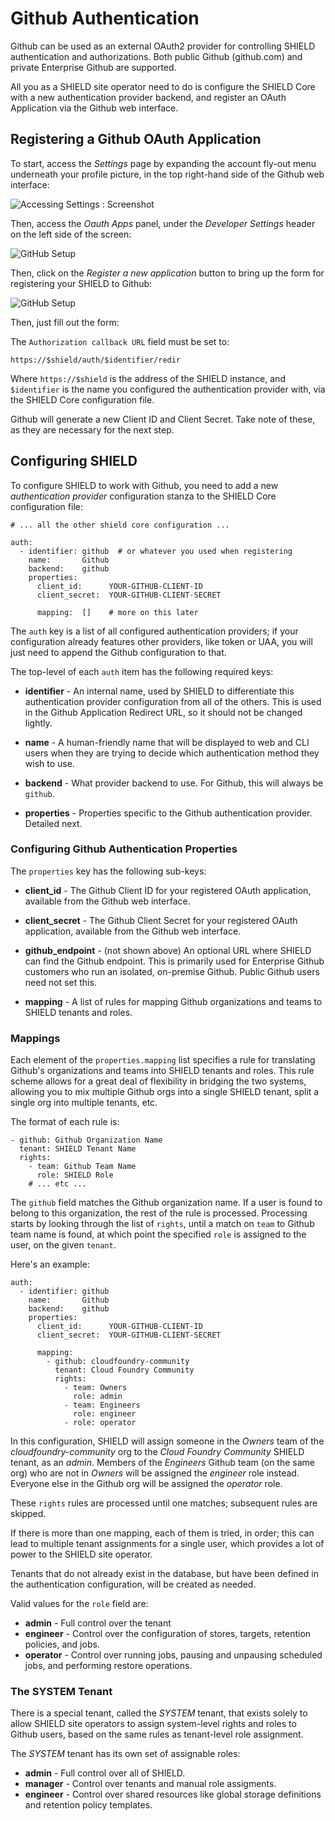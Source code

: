 Github Authentication
=====================

Github can be used as an external OAuth2 provider for controlling SHIELD authentication and authorizations. Both public Github (github.com) and private Enterprise Github are supported.

All you as a SHIELD site operator need to do is configure the SHIELD Core with a new authentication provider backend, and register an OAuth Application via the Github web interface.

Registering a Github OAuth Application
--------------------------------------

To start, access the _Settings_ page by expanding the account fly-out menu underneath your profile picture, in the top right-hand side of the Github web interface:

![Accessing Settings : Screenshot](github2.png)

Then, access the _Oauth Apps_ panel, under the _Developer Settings_ header on the left side of the screen:

![GitHub Setup](github3.png)

Then, click on the _Register a new application_ button to bring up the form for registering your SHIELD to Github:

![GitHub Setup](github4.png)

Then, just fill out the form:

The `Authorization callback URL` field must be set to:

    https://$shield/auth/$identifier/redir
    

Where `https://$shield` is the address of the SHIELD instance, and `$identifier` is the name you configured the authentication provider with, via the SHIELD Core configuration file.

Github will generate a new Client ID and Client Secret. Take note of these, as they are necessary for the next step.

Configuring SHIELD
------------------

To configure SHIELD to work with Github, you need to add a new _authentication provider_ configuration stanza to the SHIELD Core configuration file:

    # ... all the other shield core configuration ...
    
    auth:
      - identifier: github  # or whatever you used when registering
        name:       Github
        backend:    github
        properties:
          client_id:      YOUR-GITHUB-CLIENT-ID
          client_secret:  YOUR-GITHUB-CLIENT-SECRET
    
          mapping:  []    # more on this later
    

The `auth` key is a list of all configured authentication providers; if your configuration already features other providers, like token or UAA, you will just need to append the Github configuration to that.

The top-level of each `auth` item has the following required keys:

*   **identifier** - An internal name, used by SHIELD to differentiate this authentication provider configuration from all of the others. This is used in the Github Application Redirect URL, so it should not be changed lightly.
    
*   **name** - A human-friendly name that will be displayed to web and CLI users when they are trying to decide which authentication method they wish to use.
    
*   **backend** - What provider backend to use. For Github, this will always be `github`.
    
*   **properties** - Properties specific to the Github authentication provider. Detailed next.
    

### Configuring Github Authentication Properties

The `properties` key has the following sub-keys:

*   **client\_id** - The Github Client ID for your registered OAuth application, available from the Github web interface.
    
*   **client\_secret** - The Github Client Secret for your registered OAuth application, available from the Github web interface.
    
*   **github\_endpoint** - (not shown above) An optional URL where SHIELD can find the Github endpoint. This is primarily used for Enterprise Github customers who run an isolated, on-premise Github. Public Github users need not set this.
    
*   **mapping** - A list of rules for mapping Github organizations and teams to SHIELD tenants and roles.
    

### Mappings

Each element of the `properties.mapping` list specifies a rule for translating Github's organizations and teams into SHIELD tenants and roles. This rule scheme allows for a great deal of flexibility in bridging the two systems, allowing you to mix multiple Github orgs into a single SHIELD tenant, split a single org into multiple tenants, etc.

The format of each rule is:

    - github: Github Organization Name
      tenant: SHIELD Tenant Name
      rights:
        - team: Github Team Name
          role: SHIELD Role
        # ... etc ...
    

The `github` field matches the Github organization name. If a user is found to belong to this organization, the rest of the rule is processed. Processing starts by looking through the list of `rights`, until a match on `team` to Github team name is found, at which point the specified `role` is assigned to the user, on the given `tenant`.

Here's an example:

    auth:
      - identifier: github
        name:       Github
        backend:    github
        properties:
          client_id:      YOUR-GITHUB-CLIENT-ID
          client_secret:  YOUR-GITHUB-CLIENT-SECRET
    
          mapping:
            - github: cloudfoundry-community
              tenant: Cloud Foundry Community
              rights:
                - team: Owners
                  role: admin
                - team: Engineers
                  role: engineer
                - role: operator
    

In this configuration, SHIELD will assign someone in the _Owners_ team of the _cloudfoundry-community_ org to the _Cloud Foundry Community_ SHIELD tenant, as an _admin_. Members of the _Engineers_ Github team (on the same org) who are not in _Owners_ will be assigned the _engineer_ role instead. Everyone else in the Github org will be assigned the _operator_ role.

These `rights` rules are processed until one matches; subsequent rules are skipped.

If there is more than one mapping, each of them is tried, in order; this can lead to multiple tenant assignments for a single user, which provides a lot of power to the SHIELD site operator.

Tenants that do not already exist in the database, but have been defined in the authentication configuration, will be created as needed.

Valid values for the `role` field are:

*   **admin** - Full control over the tenant
*   **engineer** - Control over the configuration of stores, targets, retention policies, and jobs.
*   **operator** - Control over running jobs, pausing and unpausing scheduled jobs, and performing restore operations.

### The SYSTEM Tenant

There is a special tenant, called the _SYSTEM_ tenant, that exists solely to allow SHIELD site operators to assign system-level rights and roles to Github users, based on the same rules as tenant-level role assignment.

The _SYSTEM_ tenant has its own set of assignable roles:

*   **admin** - Full control over all of SHIELD.
*   **manager** - Control over tenants and manual role assigments.
*   **engineer** - Control over shared resources like global storage definitions and retention policy templates.
